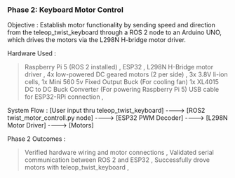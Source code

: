 
### Phase 2: Keyboard Motor Control

   Objective : Establish motor functionality by sending speed and direction from the teleop_twist_keyboard through a ROS 2 node to an Arduino UNO, which drives the motors via the L298N H-bridge motor driver.

   Hardware Used :
   > Raspberry Pi 5 (ROS 2 installed) ,
   > ESP32 ,
   > L298N H-Bridge motor driver ,
   > 4x low-powered DC geared motors (2 per side) ,
   > 3x 3.8V li-ion cells,
   > 1x Mini 560 5v Fixed Output Buck (For cooling fan)
   > 1x XL4015 DC to DC Buck Converter (For powering Raspberry Pi 5)
   > USB cable for ESP32-RPi connection ,

   System Flow :
        [User input thru teleop_twist_keyboard] ----> [ROS2 twist_motor_controll.py node] ----> [ESP32 PWM Decoder] ----> [L298N Motor Driver] ----> [Motors]

   Phase 2 Outcomes :
  > Verified hardware wiring and motor connections ,
  > Validated serial communication between ROS 2 and ESP32 ,
  > Successfully drove motors with teleop_twist_keyboard ,


